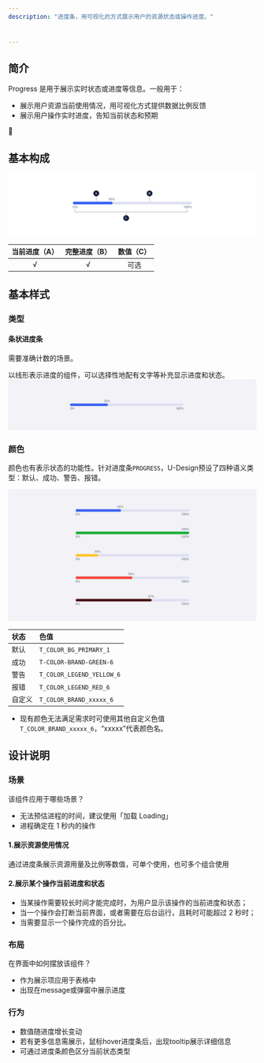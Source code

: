 ```yaml
---
description: "进度条，用可视化的方式展示用户的资源状态或操作进度。"


---
```


<!--副标题具体写法见源代码模式-->

## 简介

Progress 是用于展示实时状态或进度等信息。一般用于：

- 展示用户资源当前使用情况，用可视化方式提供数据比例反馈
- 展示用户操作实时进度，告知当前状态和预期



## 基本构成

![](../../../images/Progress/forms_01.png)

| 当前进度（A） | 完整进度（B） | 数值（C） |
| :-----------: | :-----------: | :-------: |
|       √       |       √       |   可选    |



## 基本样式

### 类型

#### 条状进度条

需要准确计数的场景。

以线形表示进度的组件，可以选择性地配有文字等补充显示进度和状态。
![](../../../images/Progress/styles_02.png)

### 颜色

颜色也有表示状态的功能性。针对进度条`PROGRESS`，U-Design预设了四种语义类型：默认、成功、警告、报错。

![](../../../images/Progress/styles_01.png)

| 状态   | 色值                      |
| :----- | :------------------------ |
| 默认   | `T_COLOR_BG_PRIMARY_1`    |
| 成功   | `T-COLOR-BRAND-GREEN-6`   |
| 警告   | `T_COLOR_LEGEND_YELLOW_6` |
| 报错   | `T_COLOR_LEGEND_RED_6`    |
| 自定义 | `T_COLOR_BRAND_xxxxx_6`   |

- 现有颜色无法满足需求时可使用其他自定义色值`T_COLOR_BRAND_xxxxx_6`，“xxxxx”代表颜色名。


## 设计说明

### 场景

该组件应用于哪些场景？

- 无法预估进程的时间，建议使用「加载 Loading」
- 进程确定在 1 秒内的操作

#### 1.展示资源使用情况

通过进度条展示资源用量及比例等数值，可单个使用，也可多个组合使用

#### 2.展示某个操作当前进度和状态

- 当某操作需要较长时间才能完成时，为用户显示该操作的当前进度和状态；
- 当一个操作会打断当前界面，或者需要在后台运行，且耗时可能超过 2 秒时；
- 当需要显示一个操作完成的百分比。

### 布局

在界面中如何摆放该组件？

- 作为展示项应用于表格中
- 出现在message或弹窗中展示进度

### 行为

- 数值随进度增长变动
- 若有更多信息需展示，鼠标hover进度条后，出现tooltip展示详细信息
- 可通过进度条颜色区分当前状态类型
